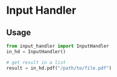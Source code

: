 # Input Handler

## Usage
```python
from input_handler import InputHandler
in_hd = InputHandler()

# get result in a list
result = in_hd.pdf("/path/to/file.pdf")
```
